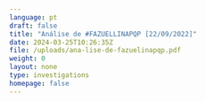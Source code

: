 ```yaml
---
language: pt
draft: false
title: "Análise de #FAZUELLINAPQP [22/09/2022]"
date: 2024-03-25T10:26:35Z
file: /uploads/ana-lise-de-fazuelinapqp.pdf
weight: 0
layout: none
type: investigations
homepage: false
---
```

